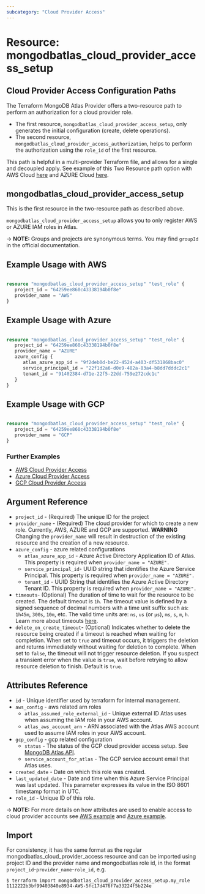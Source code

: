 ```yaml
---
subcategory: "Cloud Provider Access"
---
```


# Resource: mongodbatlas_cloud_provider_access_setup

## Cloud Provider Access Configuration Paths

The Terraform MongoDB Atlas Provider offers a two-resource path to perform an authorization for a cloud provider role.
- The first resource, `mongodbatlas_cloud_provider_access_setup`, only generates the initial configuration (create, delete operations).
- The second resource, `mongodbatlas_cloud_provider_access_authorization`, helps to perform the authorization using the `role_id` of the first resource.

This path is helpful in a multi-provider Terraform file, and allows for a single and decoupled apply.
See example of this Two Resource path option with AWS Cloud [here](https://github.com/mongodb/terraform-provider-mongodbatlas/tree/v2.0.0/examples/mongodbatlas_cloud_provider_access/aws) and AZURE Cloud [here](https://github.com/mongodb/terraform-provider-mongodbatlas/tree/v2.0.0/examples/mongodbatlas_cloud_provider_access/azure).


## mongodbatlas_cloud_provider_access_setup

This is the first resource in the two-resource path as described above.

`mongodbatlas_cloud_provider_access_setup` allows you to only register AWS or AZURE IAM roles in Atlas.

-> **NOTE:** Groups and projects are synonymous terms. You may find `groupId` in the official documentation.

## Example Usage with AWS

```terraform

resource "mongodbatlas_cloud_provider_access_setup" "test_role" {
   project_id = "64259ee860c43338194b0f8e"
   provider_name = "AWS"
}

```

## Example Usage with Azure

```terraform

resource "mongodbatlas_cloud_provider_access_setup" "test_role" {
   project_id = "64259ee860c43338194b0f8e"
   provider_name = "AZURE"
   azure_config {
      atlas_azure_app_id = "9f2deb0d-be22-4524-a403-df531868bac0"
      service_principal_id = "22f1d2a6-d0e9-482a-83a4-b8dd7dddc2c1"
      tenant_id = "91402384-d71e-22f5-22dd-759e272cdc1c"
   }
}

```

## Example Usage with GCP

```terraform

resource "mongodbatlas_cloud_provider_access_setup" "test_role" {
   project_id = "64259ee860c43338194b0f8e"
   provider_name = "GCP"
}

```

### Further Examples
- [AWS Cloud Provider Access](https://github.com/mongodb/terraform-provider-mongodbatlas/tree/v2.0.0/examples/mongodbatlas_cloud_provider_access/aws)
- [Azure Cloud Provider Access](https://github.com/mongodb/terraform-provider-mongodbatlas/tree/v2.0.0/examples/mongodbatlas_cloud_provider_access/azure)
- [GCP Cloud Provider Access](https://github.com/mongodb/terraform-provider-mongodbatlas/tree/v2.0.0/examples/mongodbatlas_cloud_provider_access/gcp)


## Argument Reference

* `project_id` - (Required) The unique ID for the project
* `provider_name` - (Required) The cloud provider for which to create a new role. Currently, AWS, AZURE and GCP are supported. **WARNING** Changing the `provider_name` will result in destruction of the existing resource and the creation of a new resource.
* `azure_config` - azure related configurations 
   * `atlas_azure_app_id` - Azure Active Directory Application ID of Atlas. This property is required when `provider_name = "AZURE".`
   * `service_principal_id`- UUID string that identifies the Azure Service Principal. This property is required when `provider_name = "AZURE".`
   * `tenant_id`          - UUID String that identifies the Azure Active Directory Tenant ID. This property is required when `provider_name = "AZURE".`
* `timeouts`- (Optional) The duration of time to wait for the resource to be created. The default timeout is `1h`. The timeout value is defined by a signed sequence of decimal numbers with a time unit suffix such as: `1h45m`, `300s`, `10m`, etc. The valid time units are:  `ns`, `us` (or `µs`), `ms`, `s`, `m`, `h`. Learn more about timeouts [here](https://www.terraform.io/plugin/sdkv2/resources/retries-and-customizable-timeouts).
* `delete_on_create_timeout`- (Optional) Indicates whether to delete the resource being created if a timeout is reached when waiting for completion. When set to `true` and timeout occurs, it triggers the deletion and returns immediately without waiting for deletion to complete. When set to `false`, the timeout will not trigger resource deletion. If you suspect a transient error when the value is `true`, wait before retrying to allow resource deletion to finish. Default is `true`.

## Attributes Reference

* `id` - Unique identifier used by terraform for internal management.
* `aws_config` - aws related arn roles 
   * `atlas_assumed_role_external_id` - Unique external ID Atlas uses when assuming the IAM role in your AWS account.
   * `atlas_aws_account_arn`          - ARN associated with the Atlas AWS account used to assume IAM roles in your AWS account.
* `gcp_config` - gcp related configuration
  * `status` - The status of the GCP cloud provider access setup. See [MongoDB Atlas API](https://www.mongodb.com/docs/api/doc/atlas-admin-api-v2/operation/operation-getgroupcloudprovideraccess#operation-getgroupcloudprovideraccess-200-body-application-vnd-atlas-2023-01-01-json-gcp-object-status).
  * `service_account_for_atlas` - The GCP service account email that Atlas uses.
* `created_date`                   - Date on which this role was created.
* `last_updated_date`                - Date and time when this Azure Service Principal was last updated. This parameter expresses its value in the ISO 8601 timestamp format in UTC.
* `role_id`                        - Unique ID of this role.

-> **NOTE:** For more details on how attributes are used to enable access to cloud provider accounts see [AWS example](https://github.com/mongodb/terraform-provider-mongodbatlas/tree/v2.0.0/examples/mongodbatlas_cloud_provider_access/aws) and [Azure example](https://github.com/mongodb/terraform-provider-mongodbatlas/tree/v2.0.0/examples/mongodbatlas_cloud_provider_access/azure). 

## Import
For consistency, it has the same format as the regular mongodbatlas_cloud_provider_access resource and 
can be imported using project ID and the provider name and mongodbatlas role id, in the format 
`project_id`-`provider_name`-`role_id`, e.g.

```
$ terraform import mongodbatlas_cloud_provider_access_setup.my_role 1112222b3bf99403840e8934-AWS-5fc17d476f7a33224f5b224e
```
